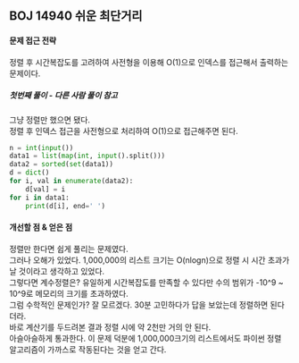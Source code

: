 ## BOJ 14940 쉬운 최단거리

#### 문제 접근 전략
정렬 후 시간복잡도를 고려하여 사전형을 이용해 O(1)으로 인덱스를 접근해서 출력하는 문제이다. 

##### 첫번째 풀이 - 다른 사람 풀이 참고
그냥 정렬만 했으면 됐다.  
정렬 후 인덱스 접근을 사전형으로 처리하여 O(1)으로 접근해주면 된다.
```python
n = int(input())
data1 = list(map(int, input().split()))
data2 = sorted(set(data1))
d = dict()
for i, val in enumerate(data2):
    d[val] = i
for i in data1:
    print(d[i], end=' ')
```
#### 개선할 점 & 얻은 점
정렬만 한다면 쉽게 풀리는 문제였다.  
그러나 오해가 있었다. 1,000,000의 리스트 크기는 O(nlogn)으로 정렬 시 시간 초과가 날 것이라고 생각하고 있었다.  
그렇다면 계수정렬은? 유일하게 시간복잡도를 만족할 수 있다만 수의 범위가 -10^9 ~ 10^9로 메모리의 크기를 초과하였다.  
그럼 수학적인 문제인가? 잘 모르겠다. 30분 고민하다가 답을 보았는데 정렬하면 된다더라.  
바로 계산기를 두드려본 결과 정렬 시에 약 2천만 거의 안 된다.  
아슬아슬하게 통과한다. 이 문제 덕분에 1,000,000크기의 리스트에서도 파이썬 정렬 알고리즘이 가까스로 작동된다는 것을 얻고 간다.